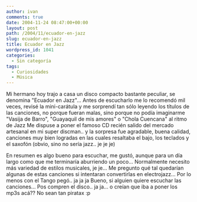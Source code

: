 ```yaml
---
author: ivan
comments: true
date: 2004-11-24 08:47:00+00:00
layout: post
path: /2004/11/ecuador-en-jazz
slug: ecuador-en-jazz
title: Ecuador en Jazz
wordpress_id: 1041
categories:
  - Sin categoría
tags:
  - Curiosidades
  - Música
---
```


Mi hermano hoy trajo a casa un disco compacto bastante peculiar, se denomina "Ecuador en Jazz"... Antes de escucharlo me lo recomendó mil veces, revisé la mini-carátula y me sorprendí tan sólo leyendo los títulos de las canciones, no porque fueran malas, sino porque no podía imaginarme "Vasija de Barro", "Guayaquil de mis amores" o "Chola Cuencana" al ritmo de Jazz Me dispuse a poner el famoso CD recién salido del mercado artesanal en mi super discman.. y la sorpresa fue agradable, buena calidad, canciones muy bien logradas en las cuales resaltaba el bajo, los teclados y el saxofón (obvio, sino no sería jazz.. je je je)

En resumen es algo bueno para escuchar, me gustó, aunque para un día largo como que me terminaría aburriendo un poco... Normalmente necesito más variedad de estilos musicales, je je... Me pregunto qué tal quedarían algunas de estas canciones si intentaran convertirlas en electrojazz... Por lo menos con el Tango pegó.. ja ja ja Bueno, si alguien quiere escuchar las canciones... Pos compren el disco.. ja ja... o creían que iba a poner los mp3s acá?? No sean tan piratax :p
